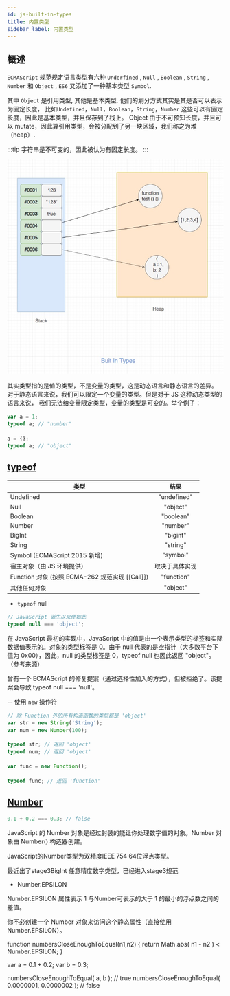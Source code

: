 ```yaml
---
id: js-built-in-types
title: 内置类型
sidebar_label: 内置类型
---
```


## 概述

`ECMAScript` 规范规定语言类型有六种 `Underfined` , `Null` , `Boolean` , `String` , `Number` 和 `Object` , `ES6` 又添加了一种基本类型 `Symbol`.

其中 `Object` 是引用类型, 其他是基本类型. 他们的划分方式其实是其是否可以表示为固定长度， 比如`Undefined`，`Null`，`Boolean`，`String`，`Number` 这些可以有固定长度，因此是基本类型，并且保存到了栈上。 Object 由于不可预知长度，并且可以 mutate，因此算引用类型，会被分配到了另一块区域，我们称之为堆（heap）.

:::tip
字符串是不可变的，因此被认为有固定长度。
:::

![内置类型](../static/docs/buit-in-types.jpg "内置类型")

其实类型指的是值的类型，不是变量的类型，这是动态语言和静态语言的差异。 对于静态语言来说，我们可以限定一个变量的类型。但是对于 JS 这种动态类型的语言来说， 我们无法给变量限定类型，变量的类型是可变的。举个例子：

```js
var a = 1;
typeof a; // "number"

a = {};
typeof a; // "object"
```

## [typeof](https://developer.mozilla.org/zh-CN/docs/Web/JavaScript/Reference/Operators/typeof)

| 类型                                            |      结果      |
| ----------------------------------------------- | :------------: |
| Undefined                                       |  "undefined"   |
| Null                                            |    "object"    |
| Boolean                                         |   "boolean"    |
| Number                                          |    "number"    |
| BigInt                                          |    "bigint"    |
| String                                          |    "string"    |
| Symbol (ECMAScript 2015 新增)                   |    "symbol"    |
| 宿主对象（由 JS 环境提供）                      | 取决于具体实现 |
| Function 对象 (按照 ECMA-262 规范实现 [[Call]]) |   "function"   |
| 其他任何对象                                    |    "object"    |

- `typeof` null

```js
// JavaScript 诞生以来便如此
typeof null === 'object';
```

在 JavaScript 最初的实现中，JavaScript 中的值是由一个表示类型的标签和实际数据值表示的。对象的类型标签是 0。由于 null 代表的是空指针（大多数平台下值为 0x00），因此，null 的类型标签是 0，typeof null 也因此返回 "object"。（参考来源）

曾有一个 ECMAScript 的修复提案（通过选择性加入的方式），但被拒绝了。该提案会导致 typeof null === 'null'。

-- 使用 `new` 操作符

```js
// 除 Function 外的所有构造函数的类型都是 'object'
var str = new String('String');
var num = new Number(100);

typeof str; // 返回 'object'
typeof num; // 返回 'object'

var func = new Function();

typeof func; // 返回 'function'
```

## [Number](https://developer.mozilla.org/zh-CN/docs/Web/JavaScript/Reference/Global_Objects/Number)

```js
0.1 + 0.2 === 0.3; // false
```

JavaScript 的 Number 对象是经过封装的能让你处理数字值的对象。Number 对象由 Number() 构造器创建。

JavaScript的Number类型为双精度IEEE 754 64位浮点类型。

最近出了stage3BigInt 任意精度数字类型，已经进入stage3规范

- Number.EPSILON 

Number.EPSILON 属性表示 1 与Number可表示的大于 1 的最小的浮点数之间的差值。

你不必创建一个 Number 对象来访问这个静态属性（直接使用 Number.EPSILON）。

function numbersCloseEnoughToEqual(n1,n2) {
    return Math.abs( n1 - n2 ) < Number.EPSILON;
}

var a = 0.1 + 0.2;
var b = 0.3;

numbersCloseEnoughToEqual( a, b );                    // true
numbersCloseEnoughToEqual( 0.0000001, 0.0000002 );    // false
